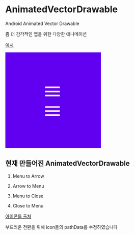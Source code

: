 # AnimatedVectorDrawable
Android Animated Vector Drawable

좀 더 감각적인 앱을 위한 다양한 애니메이션

[예시](https://stackoverflow.com/questions/41320989/android-hamburger-arrow-transition-on-new-fragment-activity)

![example](./preview.gif)

## 현재 만들어진 AnimatedVectorDrawable

1. Menu to Arrow

2. Arrow to Menu

3. Menu to Close

4. Close to Menu

[아이콘들 출처](https://material.io/resources/icons/?style=baseline)

부드러운 전환을 위해 icon들의 pathData를 수정하였습니다
